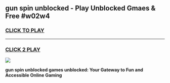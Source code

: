 
## gun spin unblocked - Play Unblocked Gmaes & Free #w02w4
<h3>
<a href="https://news.freeplayer.one?title=gun_spin_unblocked&ref=26F">CLICK TO PLAY</a></h3>
<hr>

<h3>
<a href="https://news.freeplayer.one?title=gun_spin_unblocked&ref=26F">CLICK 2 PLAY</a>
  
</h3>

<a href="https://news.freeplayer.one?title=gun_spin_unblocked&ref=26F/"><img src="https://clearcache.store/games.png"></a>


**gun spin unblocked games unblocked: Your Gateway to Fun and Accessible Online Gaming**
